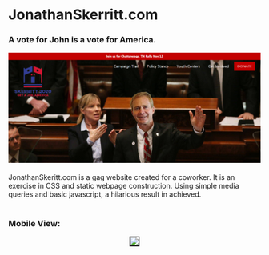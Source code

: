 # JonathanSkerritt.com

### A vote for John is a vote for America.

![banner](/images/banner.png)
<br>
<br>
JonathanSkeritt.com is a gag website created for a coworker.  It is an exercise in CSS and static webpage construction.  Using simple media queries and basic javascript, a hilarious result in achieved.
<br>
<br>
### Mobile View:
<p align="center">
  <kbd>
      <img src="/images/mobile-gif.gif" width="50%" border="2">
  </kbd>
</p>
